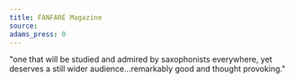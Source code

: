 ```yaml
---
title: FANFARE Magazine
source: 
adams_press: 0
---
```

"one that will be studied and admired by saxophonists everywhere, yet deserves a still wider audience...remarkably good and thought provoking."